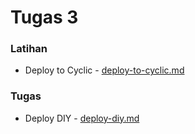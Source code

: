 # Tugas 3

### Latihan

- Deploy to Cyclic - [deploy-to-cyclic.md](https://github.com/farhanmn/tekn-cloud-computing/blob/master/minggu-03/deploy-to-cyclic.md)

### Tugas

- Deploy DIY - [deploy-diy.md](https://github.com/farhanmn/tekn-cloud-computing/blob/master/minggu-03/deploy-diy.md)
